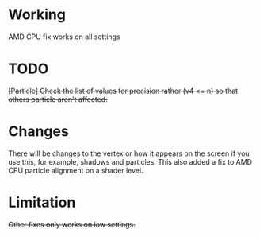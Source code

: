# Working
AMD CPU fix works on all settings
</br>

# TODO
~~[Particle] Check the list of values for precision rather (v4 <= n) so that others particle aren't affected.~~
</br>

# Changes
There will be changes to the vertex or how it appears on the screen if you use this, for example, shadows and particles. This also added a fix to AMD CPU particle alignment on a shader level.
</br>

# Limitation
~~Other fixes only works on low settings.~~
